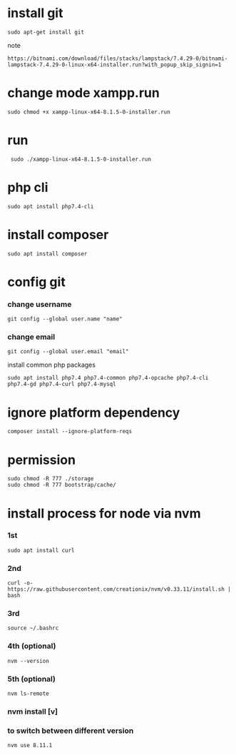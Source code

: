   # install git
    sudo apt-get install git

note

    https://bitnami.com/download/files/stacks/lampstack/7.4.29-0/bitnami-lampstack-7.4.29-0-linux-x64-installer.run?with_popup_skip_signin=1


# change mode xampp.run
   
    sudo chmod +x xampp-linux-x64-8.1.5-0-installer.run
    
# run 
     sudo ./xampp-linux-x64-8.1.5-0-installer.run
     

# php cli

    sudo apt install php7.4-cli

# install composer

    sudo apt install composer
  
 
# config git

### change username

    git config --global user.name "name"
  
### change email

    git config --global user.email "email"
  

install common php packages 

    sudo apt install php7.4 php7.4-common php7.4-opcache php7.4-cli php7.4-gd php7.4-curl php7.4-mysql
  

# ignore platform dependency
 
    composer install --ignore-platform-reqs

# permission
    sudo chmod -R 777 ./storage
    sudo chmod -R 777 bootstrap/cache/


# install process for node via nvm

### 1st

    sudo apt install curl


### 2nd

    curl -o- https://raw.githubusercontent.com/creationix/nvm/v0.33.11/install.sh | bash

### 3rd

    source ~/.bashrc

### 4th (optional)

    nvm --version

### 5th (optional)

    nvm ls-remote


### nvm install [v]

### to switch between different version
  
    nvm use 8.11.1

